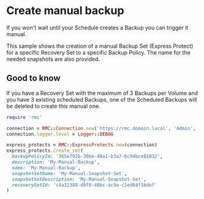 # Create manual backup

If you won't wait until your Schedule creates a Backup you can trigger it manual.

This sample shows the creation of a manual Backup Set (Express Protect) for a specific Recovery Set to a specific Backup Policy.
The name for the needed snapshots are also provided.

## Good to know

If you have a Recovery Set with the maximum of 3 Backups per Volume and you have 3 existing scheduled Backups, one of the Scheduled Backups will be deleted to create this manual one.

```ruby
require 'rmc'

connection = RMC::Connection.new('https://rmc.domain.local', 'Admin', 'MySpecialPassword')
connection.logger.level = Logger::DEBUG

express_protects = RMC::ExpressProtects.new(connection)
express_protects.create_set(
  backupPolicyId: '365e792b-30be-48a1-b3a7-6c94bce81032',
  description: 'My-Manual-Backup',
  name: 'My-Manual-Backup',
  snapshotSetName: 'My-Manual-Snapshot-Set',
  snapshotSetDescription: 'My-Manual-Snapshot-Set',
  recoverySetId: 'c4a32388-d0f0-48bc-ac9a-c1ed64f16def'
)

```

